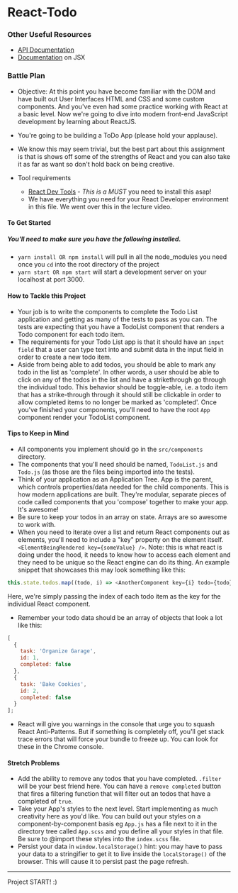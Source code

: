 # React-Todo

### Other Useful Resources

* [API Documentation](https://reactjs.org/docs/react-api.html)
* [Documentation](https://facebook.github.io/react/docs/jsx-in-depth.html) on JSX

### Battle Plan

* Objective: At this point you have become familiar with the DOM and have built out User Interfaces HTML and CSS and some custom components. And you've even had some practice working with React at a basic level. Now we're going to dive into modern front-end JavaScript development by learning about ReactJS.
* You're going to be building a ToDo App (please hold your applause).
* We know this may seem trivial, but the best part about this assignment is that is shows off some of the strengths of React and you can also take it as far as want so don't hold back on being creative.

* Tool requirements
  * [React Dev Tools](https://chrome.google.com/webstore/detail/react-developer-tools/fmkadmapgofadopljbjfkapdkoienihi?hl=en) - _This is a MUST_ you need to install this asap!
  * We have everything you need for your React Developer environment in this file. We went over this in the lecture video.

#### To Get Started

##### You'll need to make sure you have the following installed.

* `yarn install OR npm install` will pull in all the node_modules you need once you `cd` into the root directory of the project
* `yarn start OR npm start` will start a development server on your localhost at port 3000.

#### How to Tackle this Project

* Your job is to write the components to complete the Todo List application and getting as many of the tests to pass as you can. The tests are expecting that you have a TodoList component that renders a Todo component for each todo item.
* The requirements for your Todo List app is that it should have an `input field` that a user can type text into and submit data in the input field in order to create a new todo item.
* Aside from being able to add todos, you should be able to mark any todo in the list as 'complete'. In other words, a user should be able to click on any of the todos in the list and have a strikethrough go through the individual todo. This behavior should be toggle-able, i.e. a todo item that has a strike-through through it should still be clickable in order to allow completed items to no longer be marked as 'completed'. Once you've finished your components, you'll need to have the root `App` component render your TodoList component.

#### Tips to Keep in Mind

* All components you implement should go in the `src/components` directory.
* The components that you'll need should be named, `TodoList.js` and `Todo.js` (as those are the files being imported into the tests).
* Think of your application as an Application Tree. App is the parent, which controls properties/data needed for the child components. This is how modern applications are built. They're modular, separate pieces of code called components that you 'compose' together to make your app. It's awesome!
* Be sure to keep your todos in an array on state. Arrays are so awesome to work with.
* When you need to iterate over a list and return React components out as elements, you'll need to include a "key" property on the element itself. `<ElementBeingRendered key={someValue} />`. Note: this is what react is doing under the hood, it needs to know how to access each element and they need to be unique so the React engine can do its thing. An example snippet that showcases this may look something like this:

```js
this.state.todos.map((todo, i) => <AnotherComponent key={i} todo={todo} />);
```

Here, we're simply passing the index of each todo item as the key for the individual React component.

* Remember your todo data should be an array of objects that look a lot like this:

```js
[
  {
    task: 'Organize Garage',
    id: 1,
    completed: false
  },
  {
    task: 'Bake Cookies',
    id: 2,
    completed: false
  }
];
```

* React will give you warnings in the console that urge you to squash React Anti-Patterns. But if something is completely off, you'll get stack trace errors that will force your bundle to freeze up. You can look for these in the Chrome console.

#### Stretch Problems

* Add the ability to remove any todos that you have completed. `.filter` will be your best friend here. You can have a `remove completed` button that fires a filtering function that will filter out an todos that have a completed of `true`.
* Take your App's styles to the next level. Start implementing as much creativity here as you'd like. You can build out your styles on a component-by-component basis eg `App.js` has a file next to it in the directory tree called `App.scss` and you define all your styles in that file. Be sure to @import these styles into the `index.scss` file.
* Persist your data in `window.localStorage()` hint: you may have to pass your data to a stringifier to get it to live inside the `localStorage()` of the browser. This will cause it to persist past the page refresh.

------

Project START! :) 